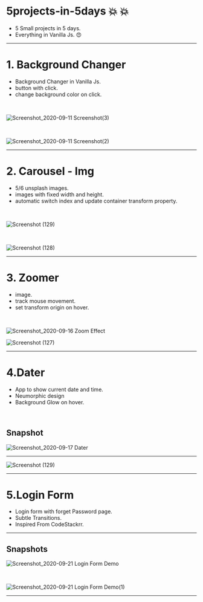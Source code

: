 # 5projects-in-5days 💥 💥

- 5 Small projects in 5 days.
- Everything in Vanilla Js. 😍

<hr>


# 1. Background Changer

- Background Changer in Vanilla Js.
- button with click.
- change background color on click.

<br>

![Screenshot_2020-09-11 Screenshot(3)](https://user-images.githubusercontent.com/51753810/92949194-4e971b00-f478-11ea-86e7-79afd8677bc0.png)

<br>

![Screenshot_2020-09-11 Screenshot(2)](https://user-images.githubusercontent.com/51753810/92949202-522aa200-f478-11ea-8b51-ee7fb0b9865a.png)

<hr>


# 2. Carousel - Img

- 5/6 unsplash images.
- images with fixed width and height.
- automatic switch index and update container transform property.

<br>

![Screenshot (129)](https://user-images.githubusercontent.com/51753810/93116461-e72cd580-f6da-11ea-9ab2-841c87690804.png)

<br>

![Screenshot (128)](https://user-images.githubusercontent.com/51753810/93116448-e300b800-f6da-11ea-86a4-a20de0e0d0ec.png)
<hr>

# 3. Zoomer

- image.
- track mouse movement.
- set transform origin on hover.

<br>

![Screenshot_2020-09-16 Zoom Effect](https://user-images.githubusercontent.com/51753810/93293384-79c99380-f805-11ea-8a9a-43898ffdb4da.png)
<br>

![Screenshot (127)](https://user-images.githubusercontent.com/51753810/93293395-7d5d1a80-f805-11ea-9e03-c74ec143ab41.png)
<hr>

# 4.Dater

- App to show current date and time.
- Neumorphic design
- Background Glow on hover.

<br>

## Snapshot

![Screenshot_2020-09-17 Dater](https://user-images.githubusercontent.com/51753810/93499841-1dfc2900-f931-11ea-8360-863d0de143b6.png)


<hr>

![Screenshot (129)](https://user-images.githubusercontent.com/51753810/93499847-1f2d5600-f931-11ea-985b-fca1a52198ae.png)

<hr>

# 5.Login Form

- Login form with forget Password page.
- Subtle Transitions.
- Inspired From CodeStackrr.

<hr>

## Snapshots

![Screenshot_2020-09-21 Login Form Demo](https://user-images.githubusercontent.com/51753810/93754211-02d63580-fc1f-11ea-90b3-d50f8ecfe7ba.png)

<br>

![Screenshot_2020-09-21 Login Form Demo(1)](https://user-images.githubusercontent.com/51753810/93754248-11bce800-fc1f-11ea-914d-fe8acc1de242.png)

<hr>